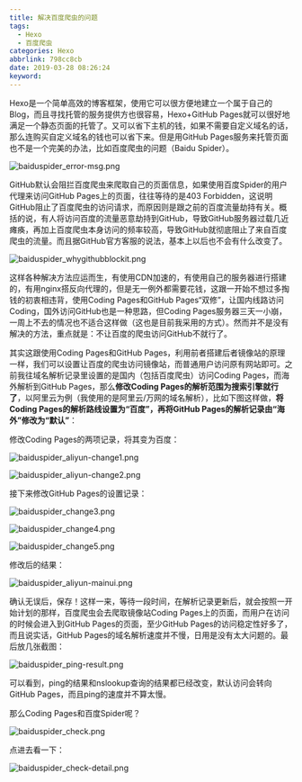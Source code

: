 ```yaml
---
title: 解决百度爬虫的问题
tags:
  - Hexo
  - 百度爬虫
categories: Hexo
abbrlink: 798cc8cb
date: 2019-03-28 08:26:24
keyword:
---
```


Hexo是一个简单高效的博客框架，使用它可以很方便地建立一个属于自己的Blog，而且寻找托管的服务提供方也很容易，Hexo+GitHub Pages就可以很好地满足一个静态页面的托管了。又可以省下主机的钱，如果不需要自定义域名的话，那么连购买自定义域名的钱也可以省下来。但是用GitHub Pages服务来托管页面也不是一个完美的办法，比如百度爬虫的问题（Baidu Spider）。   <!--more-->   

![baiduspider_error-msg.png](https://storage.live.com/items/5582C1D07E2893FB!133128?authkey=APiqr1tjl5KIc1Q)  

GitHub默认会阻拦百度爬虫来爬取自己的页面信息，如果使用百度Spider的用户代理来访问GitHub Pages上的页面，往往等待的是403 Forbidden，这说明GitHub阻止了百度爬虫的访问请求，而原因则是跟之前的百度流量劫持有关。概括的说，有人将访问百度的流量恶意劫持到GitHub，导致GitHub服务器过载几近瘫痪，再加上百度爬虫本身访问的频率较高，导致GitHub就彻底阻止了来自百度爬虫的流量。而且据GitHub官方客服的说法，基本上以后也不会有什么改变了。  

![baiduspider_whygithubblockit.png](https://storage.live.com/items/5582C1D07E2893FB!133127?authkey=APiqr1tjl5KIc1Q)  

这样各种解决方法应运而生，有使用CDN加速的，有使用自己的服务器进行搭建的，有用nginx搭反向代理的，但是无一例外都需要花钱，这跟一开始不想过多掏钱的初衷相违背，使用Coding Pages和GitHub Pages“双修”，让国内线路访问Coding，国外访问GitHub也是一种思路，但Coding Pages服务器三天一小崩，一周上不去的情况也不适合这样做（这也是目前我采用的方式）。然而并不是没有解决的方法，重点就是：不让百度的爬虫访问GitHub不就行了。  

其实这跟使用Coding Pages和GitHub Pages，利用前者搭建后者镜像站的原理一样，我们可以设置让百度的爬虫访问镜像站，而普通用户访问原有网站即可。之前我往域名解析记录里设置的是国内（包括百度爬虫）访问Coding Pages，而海外解析到GitHub Pages，那么**修改Coding Pages的解析范围为搜索引擎就行了**，以阿里云为例（我使用的是阿里云/万网的域名解析），比如下图这样做，**将Coding Pages的解析路线设置为“百度”，再将GitHub Pages的解析记录由“海外”修改为“默认”**：  

修改Coding Pages的两项记录，将其变为百度：    

![baiduspider_aliyun-change1.png](https://storage.live.com/items/5582C1D07E2893FB!133133?authkey=APiqr1tjl5KIc1Q)    

![baiduspider_aliyun-change2.png](https://storage.live.com/items/5582C1D07E2893FB!133132?authkey=APiqr1tjl5KIc1Q)

接下来修改GitHub Pages的设置记录：  

![baiduspider_change3.png](https://storage.live.com/items/5582C1D07E2893FB!133139?authkey=APiqr1tjl5KIc1Q)  

![baiduspider_change4.png](https://storage.live.com/items/5582C1D07E2893FB!133138?authkey=APiqr1tjl5KIc1Q)  

![baiduspider_change5.png](https://storage.live.com/items/5582C1D07E2893FB!133140?authkey=APiqr1tjl5KIc1Q)  

修改后的结果：  

![baiduspider_aliyun-mainui.png](https://storage.live.com/items/5582C1D07E2893FB!133134?authkey=APiqr1tjl5KIc1Q)  

确认无误后，保存！这样一来，等待一段时间，在解析记录更新后，就会按照一开始计划的那样，百度爬虫会去爬取镜像站Coding Pages上的页面，而用户在访问的时候会进入到GitHub Pages的页面，至少GitHub Pages的访问稳定性好多了，而且说实话，GitHub Pages的域名解析速度并不慢，日用是没有太大问题的。最后放几张截图：  

 ![baiduspider_ping-result.png](https://storage.live.com/items/5582C1D07E2893FB!133131?authkey=APiqr1tjl5KIc1Q)   

可以看到，ping的结果和nslookup查询的结果都已经改变，默认访问会转向GitHub Pages，而且ping的速度并不算太慢。  

那么Coding Pages和百度Spider呢？  

![baiduspider_check.png](https://storage.live.com/items/5582C1D07E2893FB!133130?authkey=APiqr1tjl5KIc1Q)

点进去看一下：  

![baiduspider_check-detail.png](https://storage.live.com/items/5582C1D07E2893FB!133129?authkey=APiqr1tjl5KIc1Q)  

<head><script defer src="https://use.fontawesome.com/releases/v5.5.0/js/all.js"></script><script defer src="https://use.fontawesome.com/releases/v5.5.0/js/v4-shims.js"></script></head><link rel="stylesheet" href="https://use.fontawesome.com/releases/v5.5.0/css/all.css"><!-- AddToAny BEGIN --><div class="a2a_kit a2a_kit_size_32 a2a_default_style"><a class="a2a_button_facebook"></a><a class="a2a_button_twitter"></a><a class="a2a_button_wechat"></a><a class="a2a_button_sina_weibo"></a><a class="a2a_button_douban"></a><a class="a2a_button_copy_link"></a></div><script async src="https://static.addtoany.com/menu/page.js"></script><!-- AddToAny END -->